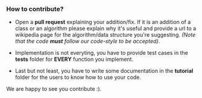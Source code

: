 ### **How to contribute?** 

* Open a **pull request** explaining your addition/fix. If it is an addition of a class or an algorithm please explain why it's useful and provide a url to a wikipedia page for the algorithm/data structure you're suggesting. *(Note that the code **must** follow our code-style to be accepted)*.

* Implementation is not everyting, you have to provide test cases in the **tests** folder for **EVERY** function you implement.

* Last but not least, you have to write some documentation in the **tutorial** folder for the users to know how to use your code. 

We are happy to see you contribute :).  